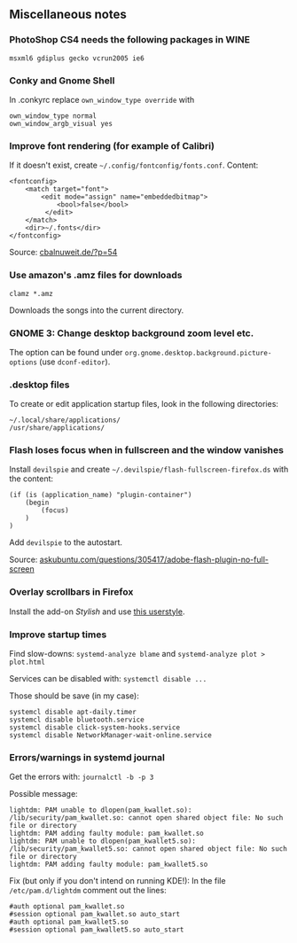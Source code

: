 ## Miscellaneous notes


### PhotoShop CS4 needs the following packages in WINE

    msxml6 gdiplus gecko vcrun2005 ie6


### Conky and Gnome Shell

In .conkyrc replace `own_window_type override` with

    own_window_type normal
    own_window_argb_visual yes


### Improve font rendering (for example of Calibri)

If it doesn't exist, create `~/.config/fontconfig/fonts.conf`. Content:

    <fontconfig>
        <match target="font">
            <edit mode="assign" name="embeddedbitmap">
                <bool>false</bool>
             </edit>
        </match>
        <dir>~/.fonts</dir>
    </fontconfig>

Source: [cbalnuweit.de/?p=54](http://cbalnuweit.de/?p=54)


### Use amazon's .amz files for downloads

    clamz *.amz

Downloads the songs into the current directory.


### GNOME 3: Change desktop background zoom level etc.

The option can be found under `org.gnome.desktop.background.picture-options` (use `dconf-editor`).


### .desktop files

To create or edit application startup files, look in the following directories:

    ~/.local/share/applications/
    /usr/share/applications/


### Flash loses focus when in fullscreen and the window vanishes

Install `devilspie` and create `~/.devilspie/flash-fullscreen-firefox.ds` with the content:

    (if (is (application_name) "plugin-container")
        (begin
            (focus)
        )
    )

Add `devilspie` to the autostart.

Source: [askubuntu.com/questions/305417/adobe-flash-plugin-no-full-screen](http://askubuntu.com/questions/305417/adobe-flash-plugin-no-full-screen)


### Overlay scrollbars in Firefox

Install the add-on *Stylish* and use [this userstyle](http://userstyles.org/styles/80900/fake-ubuntu-unity-overlay-scrollbar).


### Improve startup times

Find slow-downs: `systemd-analyze blame` and `systemd-analyze plot > plot.html`

Services can be disabled with: `systemctl disable ...`

Those should be save (in my case):

    systemcl disable apt-daily.timer
    systemcl disable bluetooth.service
    systemcl disable click-system-hooks.service
    systemcl disable NetworkManager-wait-online.service


### Errors/warnings in systemd journal

Get the errors with: `journalctl -b -p 3`

Possible message:

    lightdm: PAM unable to dlopen(pam_kwallet.so): /lib/security/pam_kwallet.so: cannot open shared object file: No such file or directory
    lightdm: PAM adding faulty module: pam_kwallet.so
    lightdm: PAM unable to dlopen(pam_kwallet5.so): /lib/security/pam_kwallet5.so: cannot open shared object file: No such file or directory
    lightdm: PAM adding faulty module: pam_kwallet5.so

Fix (but only if you don't intend on running KDE!): In the file `/etc/pam.d/lightdm` comment out the lines:

    #auth optional pam_kwallet.so
    #session optional pam_kwallet.so auto_start
    #auth optional pam_kwallet5.so
    #session optional pam_kwallet5.so auto_start
